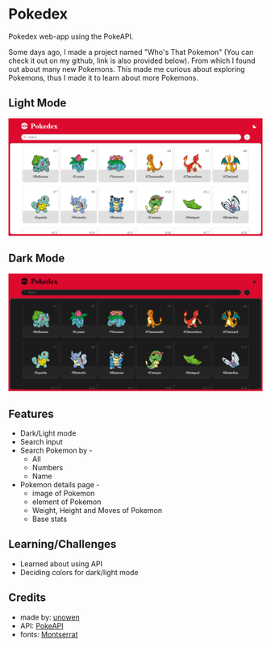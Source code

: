 # Pokedex
Pokedex web-app using the PokeAPI.

Some days ago, I made a project named "Who's That Pokemon" (You can check it out on my github, link is also provided below). From which I found out about many new Pokemons. This made me curious about exploring Pokemons, thus I made it to learn about more Pokemons.

## Light Mode
![preview](./assets/light%20mode.png)

## Dark Mode
![preview](./assets/dark%20mode.png)

## Features
- Dark/Light mode
- Search input
- Search Pokemon by - 
    - All
    - Numbers
    - Name
- Pokemon details page -
    - image of Pokemon
    - element of Pokemon
    - Weight, Height and Moves of Pokemon
    - Base stats

## Learning/Challenges
- Learned about using API
- Deciding colors for dark/light mode

## Credits
- made by: [unowen](https://github.com/pari55051)
- API: [PokeAPI](https://pokeapi.co)
- fonts: [Montserrat](https://fonts.google.com/specimen/Montserrat?icon.size=100&icon.color=%23e3e3e3)